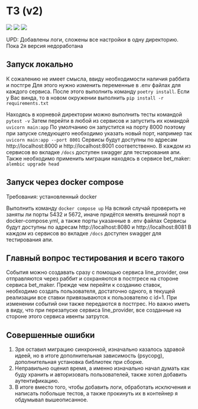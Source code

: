#  ТЗ (v2)
![](https://img.shields.io/badge/python-3.12.10-green)
![](https://img.shields.io/badge/RabbitMQ-4.0.2-red)
![](https://img.shields.io/badge/PostgreSQL-v17-blue)

UPD: Добавлены логи, сложены все настройки в одну директорию.
Пока 2я версия недоработана

## Запуск локально
К сожалению не имеет смысла, ввиду необходимости наличия раббита и постгре
Для этого нужно изменить переменные в .env файлах для каждого сервиса.
После этого выполнить команду ``` poetry install ```. Если у Вас винда,
то в новом окружении выполнить ``` pip install -r requirements.txt ```

Находясь в корневой директории можно выполнить тесты командой ``` pytest -v ```
Затем перейти в любой из сервисов и запустить их командой ``` uvicorn main:app ```
По умолчанию он запустится на порту 8000 поэтому при запуске следующего
 необходимо указать новый порт, например так ``` uvicorn main:app --port 8001 ```
Сервисы будут доступны по адресам http://localhost:8000 и http://localhost:8001
соответственно. В каждом из сервисов во вкладке `/docs` доступен swagger для 
тестирования апи.
Также необходимо применить миграции находясь в сервисе bet_maker:
``` alembic upgrade head```

## Запуск через docker compose
Требования: установленный docker

Выполнить команду ``` docker compose up ```
На всякий случай проверить не заняты ли порты 5432 и 5672, иначе придётся 
менять внешний порт в docker-compose.yml, а также порты указанные в .env файлах
Сервисы будут доступны по адресам http://localhost:8080 и http://localhost:8081
В каждом из сервисов во вкладке `/docs` доступен swagger для 
тестирования апи.

## Главный вопрос тестирования и всего такого
События можно создавать сразу с помощью сервиса line_provider, они отправляются
через раббит и сохраняются в постгресе на стороне сервиса bet_maker. Прежде
чем перейти к созданию ставок, необходимо создать пользователя, достаточно
одного, в текущей реализации все ставки привязываются к пользователю с id=1.
При изменении событий они также передаются в постгрес. Но важно иметь в виду, 
что при перезапуске сервиса line_provider, все созданные на стороне этого сервиса 
ивенты затрутся.

## Совершенные ошибки
1) Зря оставил миграцию синхронной, изначально казалось здравой идеей,
но в итоге дополнительная зависимость (psycopg), дополнительная установка
библиотек при сборке.
2) Неправильно оценил время, а именно изначально начал думать как буду хранить
и авторизовать пользователей, также хотел добавить аутентификацию.
3) В итоге вместо того, чтобы добавить логи, обработать исключения и написать 
побольше тестов, а также прокинуть их в контейнер я обдумывал вышеописанное.
